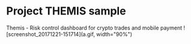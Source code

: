 # Project THEMIS sample
Themis - Risk control dashboard for crypto trades and mobile payment 
![screenshot_20171221-151714](a.gif, width="90%")
